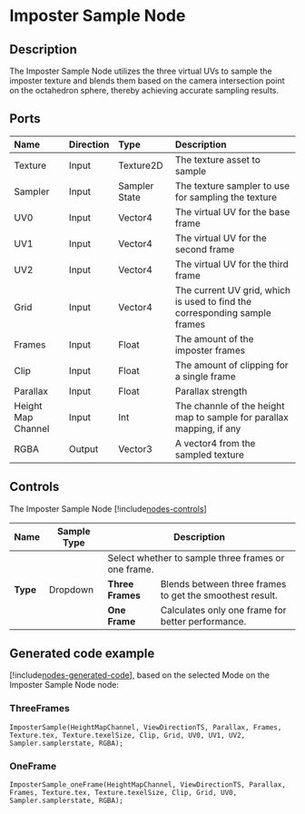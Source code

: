 # Imposter Sample Node

## Description

The Imposter Sample Node utilizes the three virtual UVs to sample the imposter texture and blends them based on the camera intersection point on the octahedron sphere, thereby achieving accurate sampling results.
## Ports

| Name        | Direction           | Type  | Description |
|:------------ |:-------------|:-----|:---|
| Texture | Input      |    Texture2D | The texture asset to sample |
| Sampler | Input      |    Sampler State | The texture sampler to use for sampling the texture |
| UV0 | Input      |    Vector4 | The virtual UV for the base frame |
| UV1 | Input      |    Vector4 | The virtual UV for the second frame |
| UV2 | Input      |    Vector4 | The virtual UV for the third frame |
| Grid | Input      |    Vector4 | The current UV grid, which is used to find the corresponding sample frames |
| Frames | Input      |    Float | The amount of the imposter frames |
| Clip | Input      |    Float | The amount of clipping for a single frame |
| Parallax | Input      |    Float | Parallax strength|
| Height Map Channel | Input      |    Int | The channle of the height map to sample for parallax mapping, if any|
| RGBA | Output      |    Vector3 | A vector4 from the sampled texture |

## Controls

The Imposter Sample Node [!include[nodes-controls](./snippets/nodes-controls.md)]

<table>
<thead>
<tr>
<th><strong>Name</strong></th>
<th><strong>Sample Type</strong></th>
<th colspan="2"><strong>Description</strong></th>
</tr>
</thead>
<tbody>
<tr>
<td rowspan="3"><strong>Type</strong></td>
<td rowspan="3">Dropdown</td>
<td colspan="2">Select whether to sample three frames or one frame.</td>
</tr>
<tr>
<td><strong>Three Frames</strong></td>
<td>Blends between three frames to get the smoothest result.</td>
</tr>
<tr>
<td><strong>One Frame</strong></td>
<td>Calculates only one frame for better performance.</td>
</tr>
</tbody>
</table>

## Generated code example

[!include[nodes-generated-code](./snippets/nodes-generated-code.md)], based on the selected Mode on the Imposter Sample Node node:

### ThreeFrames

```
ImposterSample(HeightMapChannel, ViewDirectionTS, Parallax, Frames, Texture.tex, Texture.texelSize, Clip, Grid, UV0, UV1, UV2, Sampler.samplerstate, RGBA);
```

### OneFrame

```
ImposterSample_oneFrame(HeightMapChannel, ViewDirectionTS, Parallax, Frames, Texture.tex, Texture.texelSize, Clip, Grid, UV0, Sampler.samplerstate, RGBA);
```
